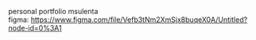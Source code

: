 personal portfolio msulenta <br>
figma: https://www.figma.com/file/Vefb3tNm2XmSjx8buqeX0A/Untitled?node-id=0%3A1
